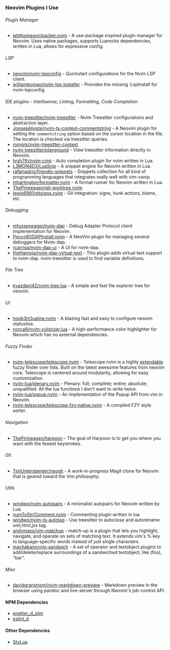 ### Neovim Plugins I Use

###### Plugin Manager
- [wbthomason/packer.nvim](https://github.com/wbthomason/packer.nvim) - A use-package inspired plugin manager for Neovim. Uses native packages, supports Luarocks dependencies, written in Lua, allows for expressive config.

###### LSP 
- [neovim/nvim-lspconfig](https://github.com/neovim/nvim-lspconfig) - Quickstart configurations for the Nvim LSP client.
- [williamboman/nvim-lsp-installer](https://github.com/williamboman/nvim-lsp-installer) - Provides the missing :LspInstall for nvim-lspconfig.


######  IDE plugins - Intellisense, Linting, Formatting, Code Completion
- [nvim-treesitter/nvim-treesitter](https://github.com/nvim-treesitter/nvim-treesitter) - Nvim Treesitter configurations and abstraction layer.
- [JoosepAlviste/nvim-ts-context-commentstring](https://github.com/JoosepAlviste/nvim-ts-context-commentstring) - A Neovim plugin for setting the `commentstring` option based on the cursor location in the file. The location is checked via treesitter queries.
- [romgrk/nvim-treesitter-context](https://github.com/romgrk/nvim-treesitter-context)
- [nvim-treesitter/playground](https://github.com/nvim-treesitter/playground) - View treesitter information directly in Neovim.
- [hrsh7th/nvim-cmp](https://github.com/hrsh7th/nvim-cmp) - Auto completion plugin for nvim written in Lua.
- [L3MON4D3/LuaSnip](https://github.com/L3MON4D3/LuaSnip) - A snippet engine for Neovim written in Lua.
- [rafamadriz/friendly-snippets](https://github.com/rafamadriz/friendly-snippets) - Snippets collection for all kind of programming languages that integrates really well with vim-vsnip.
- [mhartington/formatter.nvim](https://github.com/mhartington/formatter.nvim) - A format runner for Neovim written in Lua.
- [ThePrimeagen/git-worktree.nvim](https://github.com/ThePrimeagen/git-worktree.nvim)
- [lewis6991/gitsigns.nvim](https://github.com/lewis6991/gitsigns.nvim) - Git integration: signs, hunk actions, blame, etc.

###### Debugging
- [mfussenegger/nvim-dap](https://github.com/mfussenegger/nvim-dap) - Debug Adapter Protocol client implementation for Neovim.
- [Pocco81/DAPInstall.nvim](https://github.com/Pocco81/DAPInstall.nvim) - A NeoVim plugin for managing several debuggers for Nvim-dap.
- [rcarriga/nvim-dap-ui](https://github.com/rcarriga/nvim-dap-ui) - A UI for nvim-dap.
- [theHamsta/nvim-dap-virtual-text](https://github.com/theHamsta/nvim-dap-virtual-text) - This plugin adds virtual text support to nvim-dap. nvim-treesitter is used to find variable definitions.


###### File Tree
- [kyazdani42/nvim-tree.lua](https://github.com/kyazdani42/nvim-tree.lua) - A simple and fast file explorer tree for neovim.


###### UI
- [hoob3rt/lualine.nvim](https://github.com/hoob3rt/lualine.nvim) - A blazing fast and easy to configure neovim statusline.
- [norcalli/nvim-colorizer.lua](https://github.com/norcalli/nvim-colorizer.lua) - A high-performance color highlighter for Neovim which has no external dependencies.

###### Fuzzy Finder
- [nvim-telescope/telescope.nvim](https://github.com/nvim-telescope/telescope.nvim) - Telescope.nvim is a highly [extendable](https://github.com/nvim-telescope/telescope.nvim/wiki/Extensions) fuzzy finder over lists. Built on the latest awesome features from neovim core. Telescope is centered around modularity, allowing for easy customization.
- [nvim-lua/plenary.nvim](https://github.com/nvim-lua/plenary.nvim) - Plenary: full; complete; entire; absolute; unqualified. All the lua functions I don't want to write twice.
- [nvim-lua/popup.nvim](https://github.com/nvim-lua/popup.nvim) - An implementation of the Popup API from vim in Neovim.
- [nvim-telescope/telescope-fzy-native.nvim](https://github.com/nvim-telescope/telescope-fzy-native.nvim) - A compiled FZY style sorter.

###### Navigation
- [ThePrimeagen/harpoon](https://github.com/ThePrimeagen/harpoon) - The goal of Harpoon is to get you where you want with the fewest keystrokes.

###### Git
- [TimUntersberger/neogit](https://github.com/TimUntersberger/neogit) - A work-in-progress Magit clone for Neovim that is geared toward the Vim philosophy.


###### Utils
- [windwp/nvim-autopairs](https://github.com/windwp/nvim-autopairs) - A minimalist autopairs for Neovim written by Lua.
- [numToStr/Comment.nvim](https://github.com/numToStr/Comment.nvim) - Commenting plugin written in lua
- [windwp/nvim-ts-autotag](https://github.com/windwp/nvim-ts-autotag) - Use treesitter to autoclose and autorename xml,html,jsx tag.
- [andymass/vim-matchup](https://github.com/andymass/vim-matchup) - match-up is a plugin that lets you highlight, navigate, and operate on sets of matching text. It extends vim's % key to language-specific words instead of just single characters.
- [machakann/vim-sandwich](https://github.com/machakann/vim-sandwich) - A set of operator and textobject plugins to add/delete/replace surroundings of a sandwiched textobject, like (foo), "bar".


###### Misc
- [davidgranstrom/nvim-markdown-preview](https://github.com/davidgranstrom/nvim-markdown-preview) - Markdown preview in the browser using pandoc and live-server through Neovim's job-control API.

#### NPM Dependencies
- [prettier_d_slim](https://github.com/mikew/prettier_d_slim)
- [eslint_d](https://github.com/mantoni/eslint_d.js/)

#### Other Dependencies
- [StyLua](https://github.com/JohnnyMorganz/StyLua)
